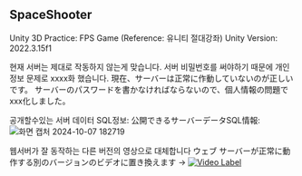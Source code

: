 ## SpaceShooter 
Unity 3D Practice: FPS Game (Reference: 유니티 절대강좌)
Unity Version: 2022.3.15f1

현재 서버는 제대로 작동하지 않는게 맞습니다. 서버 비밀번호를 써야하기 때문에 개인정보 문제로 xxxx화 했습니다. 
現在、サーバーは正常に作動していないのが正しいです。 サーバーのパスワードを書かなければならないので、個人情報の問題でxxx化しました。

공개할수있는 서버 데이터 SQL정보: 
公開できるサーバーデータSQL情報:
![화면 캡처 2024-10-07 182719](https://github.com/user-attachments/assets/f11c2f25-583b-4df6-860f-5d5739e242de)


웹서버가 잘 동작하는 다른 버전의 영상으로 대체합니다 
ウェブ サーバーが正常に動作する別のバージョンのビデオに置き換えます
-> [![Video Label](http://img.youtube.com/vi/WO-9fBS4WLY/0.jpg)](https://youtu.be/WO-9fBS4WLY)
